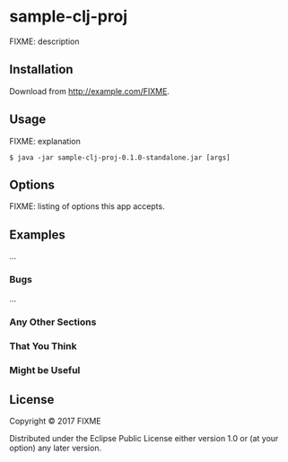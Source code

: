 # sample-clj-proj

FIXME: description

## Installation

Download from http://example.com/FIXME.

## Usage

FIXME: explanation

    $ java -jar sample-clj-proj-0.1.0-standalone.jar [args]

## Options

FIXME: listing of options this app accepts.

## Examples

...

### Bugs

...

### Any Other Sections
### That You Think
### Might be Useful

## License

Copyright © 2017 FIXME

Distributed under the Eclipse Public License either version 1.0 or (at
your option) any later version.
